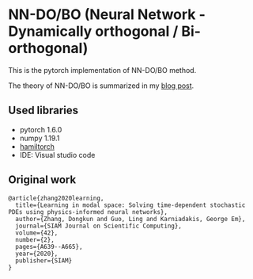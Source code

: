 # NN-DO/BO (Neural Network - Dynamically orthogonal / Bi-orthogonal)
This is the pytorch implementation of NN-DO/BO method.

The theory of NN-DO/BO is summarized in my [blog post](https://obok13.github.io/2021/03/15/nndobo.html).

## Used libraries
- pytorch 1.6.0
- numpy 1.19.1
- [hamiltorch](https://github.com/AdamCobb/hamiltorch)
- IDE: Visual studio code

## Original work
```
@article{zhang2020learning,
  title={Learning in modal space: Solving time-dependent stochastic PDEs using physics-informed neural networks},
  author={Zhang, Dongkun and Guo, Ling and Karniadakis, George Em},
  journal={SIAM Journal on Scientific Computing},
  volume={42},
  number={2},
  pages={A639--A665},
  year={2020},
  publisher={SIAM}
}
```